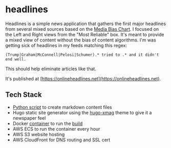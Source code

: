 # headlines

Headlines is a simple news application that gathers the first major headlines from several mixed sources based on the [Media Bias Chart](https://www.adfontesmedia.com/). I focused on the Left and Right views from the "Most Reliable" box. It's meant to provide a mixed view of content without the bias of content algorithms. I'm was getting sick of headlines in my feeds matching this regex: 
```
(Trump|Graham|McConnell|Pelosi|Schumer).* tried to .* and it didn't end well.
```

This should help eliminate articles like that.

It's published at [https://onlineheadlines.net](https://onlineheadlines.net).

## Tech Stack
* [Python script](get_feeds.py#L57) to create markdown content files
* Hugo static site generator using the [hugo-xmag](https://themes.gohugo.io/hugo-xmag/) theme to give it a newspaper feel
* Docker [container](Dockerfile) to run the [build](build.sh)
* AWS ECS to run the container every hour
* AWS S3 website hosting
* AWS CloudFront for DNS routing and SSL cert


